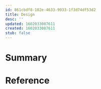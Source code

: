 ```yaml
---
id: 861cbdf8-102e-4633-9933-1f3d74df53d2
title: Design
desc: ''
updated: 1602033087611
created: 1602033087611
stub: false
---
```


# Summary

# Reference